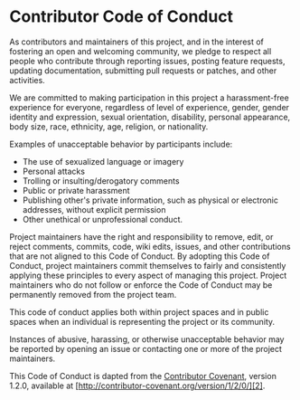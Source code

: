 # Contributor Code of Conduct

As contributors and maintainers of this project, and in the interest of fostering an open and
welcoming community, we pledge to respect all people who contribute through reporting issues,
posting feature requests, updating documentation, submitting pull requests or patches, and other
activities.

We are committed to making participation in this project a harassment-free experience for everyone,
regardless of level of experience, gender, gender identity and expression, sexual orientation,
disability, personal appearance, body size, race, ethnicity, age, religion, or nationality.

Examples of unacceptable behavior by participants include:

* The use of sexualized language or imagery
* Personal attacks
* Trolling or insulting/derogatory comments
* Public or private harassment
* Publishing other's private information, such as physical or electronic addresses, without explicit permission
* Other unethical or unprofessional conduct.

Project maintainers have the right and responsibility to remove, edit, or reject comments, commits,
code, wiki edits, issues, and other contributions that are not aligned to this Code of Conduct. By
adopting this Code of Conduct, project maintainers commit themselves to fairly and consistently
applying these principles to every aspect of managing this project. Project maintainers who do not
follow or enforce the Code of Conduct may be permanently removed from the project team.

This code of conduct applies both within project spaces and in public spaces when an individual is
representing the project or its community.

Instances of abusive, harassing, or otherwise unacceptable behavior may be reported by opening an
issue or contacting one or more of the project maintainers.

This Code of Conduct is dapted from the [Contributor Covenant][1], version 1.2.0, available at
[http://contributor-covenant.org/version/1/2/0/][2].

[1]: http://contributor-covenant.org
[2]: http://contributor-covenant.org/version/1/2/0/
